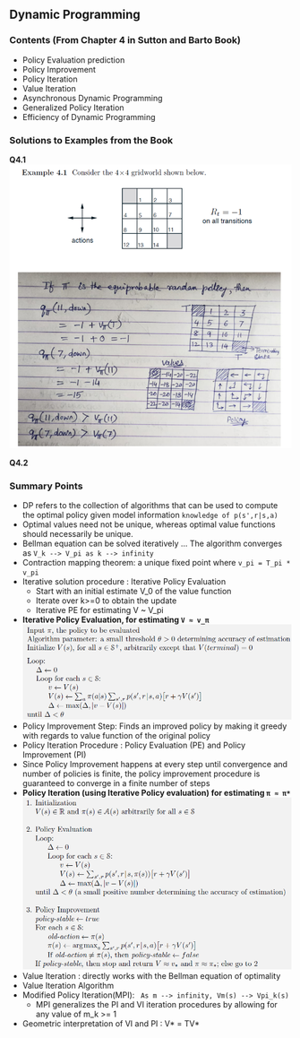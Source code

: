 

## Dynamic Programming

### **Contents (From Chapter 4 in Sutton and Barto Book)**

- Policy Evaluation prediction
- Policy Improvement
- Policy Iteration
- Value Iteration
- Asynchronous Dynamic Programming
- Generalized Policy Iteration
- Efficiency of Dynamic Programming

### Solutions to Examples from the Book

**Q4.1**
![Solution to Q4_1](https://github.com/kkm24132/ReinforcementLearning/blob/main/05_DynamicProgramming/Q4_1.png)

**Q4.2**


### Summary Points

- DP refers to the collection of algorithms that can be used to compute the optimal policy given model information ```knowledge of p(s',r|s,a)``` 
- Optimal values need not be unique, whereas optimal value functions should necessarily be unique.
- Bellman equation can be solved iteratively ... The algorithm converges as ``` V_k --> V_pi as k --> infinity ```
- Contraction mapping theorem: a unique fixed point where ``` v_pi = T_pi * v_pi ```
- Iterative solution procedure : Iterative Policy Evaluation
  - Start with an initial estimate V_0 of the value function
  - Iterate over k>=0 to obtain the update
  - Iterative PE for estimating V ~ V_pi
- **Iterative Policy Evaluation, for estimating ```V ≈ v_π```**
![Iterative Policy Evaluation](https://github.com/kkm24132/ReinforcementLearning/blob/main/05_DynamicProgramming/IterativePolicyEvaluation.png)
- Policy Improvement Step: Finds an improved policy by making it greedy with regards to value function of the original policy
- Policy Iteration Procedure : Policy Evaluation (PE) and Policy Improvement (PI)
- Since Policy Improvement happens at every step until convergence and number of policies is finite, the policy improvement procedure is guaranteed to converge in a finite number of steps
- **Policy Iteration (using Iterative Policy evaluation) for estimating ```π ≈ π*```**
![Policy Iteration](https://github.com/kkm24132/ReinforcementLearning/blob/main/05_DynamicProgramming/PolicyIteration.png)
- Value Iteration : directly works with the Bellman equation of optimality
- Value Iteration Algorithm
- Modified Policy Iteration(MPI): ``` As m --> infinity, Vm(s) --> Vpi_k(s)```
  - MPI generalizes the PI and VI iteration procedures by allowing for any value of m_k >= 1
- Geometric interpretation of VI and PI : V* = TV* 


